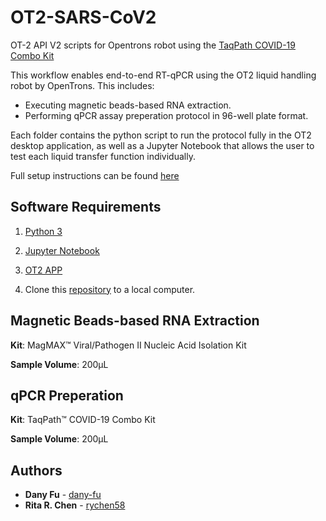 # OT2-SARS-CoV2
OT-2 API V2 scripts for Opentrons robot using the [TaqPath COVID-19 Combo Kit](https://www.fda.gov/media/136112/download)

This workflow enables end-to-end RT-qPCR using the OT2 liquid handling robot by OpenTrons. This includes:
- Executing magnetic beads-based RNA extraction.
- Performing qPCR assay preperation protocol in 96-well plate format.

Each folder contains the python script to run the protocol fully in the OT2 desktop application, as well as a Jupyter Notebook that allows the user to test each liquid transfer function individually.

Full setup instructions can be found [here](https://github.com/DAMPLAB/OT2-SARS-CoV2/blob/master/instructions.md)

## Software Requirements

1. [Python 3](https://www.python.org/downloads/)

2. [Jupyter Notebook](https://jupyter.org/)

3. [OT2 APP](https://opentrons.com/ot-app)

4. Clone this [repository](https://github.com/DAMPLAB/OT2-SARS-CoV2) to a local computer.

## Magnetic Beads-based RNA Extraction
**Kit**: MagMAX™ Viral/Pathogen II Nucleic Acid Isolation Kit    

**Sample Volume**: 200&mu;L

## qPCR Preperation
**Kit**: TaqPath™ COVID-19 Combo Kit

**Sample Volume**: 200&mu;L

## Authors

* **Dany Fu** - [dany-fu](https://github.com/dany-fu)
* **Rita R. Chen** - [rychen58](https://github.com/rychen58)
